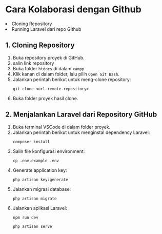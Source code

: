 <h1>Cara Kolaborasi dengan Github</h1>
<li>Cloning Repository</li>
<li>Running Laravel dari repo Github</li>

<h2>1. Cloning Repository</h2>
<ol>
    <li>Buka repository proyek di GitHub.</li>
    <li>salin link repository</li>
    <li>Buka folder <code>htdocs</code> di dalam <code>xampp</code>.</li>
    <li>Klik kanan di dalam folder, lalu pilih <code>Open Git Bash</code>.</li>
    <li>Jalankan perintah berikut untuk meng-clone repository:</li>
    <pre><code>git clone &lt;url-remote-repository&gt;</code></pre>
    <li>Buka folder proyek hasil clone.</li>
</ol>

<h2>2. Menjalankan Laravel dari Repository GitHub</h2>
<ol>
    <li>Buka terminal VSCode di dalam folder proyek.</li>
    <li>Jalankan perintah berikut untuk menginstal dependency Laravel:</li>
    <pre><code>composer install</code></pre>
    <li>Salin file konfigurasi environment:</li>
    <pre><code>cp .env.example .env</code></pre>
    <li>Generate application key:</li>
    <pre><code>php artisan key:generate</code></pre>
    <li>Jalankan migrasi database:</li>
    <pre><code>php artisan migrate</code></pre>
    <li>Jalankan aplikasi Laravel:</li>
    <pre><code>npm run dev</code></pre>
    <pre><code>php artisan serve</code></pre>
</ol>

